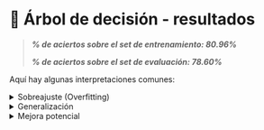 # 🌲 Árbol de decisión - resultados

> ***% de aciertos sobre el set de entrenamiento: 80.96%***
> 
> ***% de aciertos sobre el set de evaluación: 78.60%***


Aquí hay algunas interpretaciones comunes:

<details>
<summary>Sobreajuste (Overfitting) </summary>
  Si el rendimiento en el conjunto de entrenamiento es mucho mejor que en el conjunto de evaluació, podría indicar que el modelo ha memorizado los datos de entrenamiento en lugar de generalizar patrones. En otras palabras, el modelo puede estar sobreajustando los detalles específicos de los datos de entrenamiento y, por lo tanto, no generalizando bien a nuevos datos.
</details>

<details>
<summary>Generalización</summary>
  El porcentaje de aciertos en el conjunto de evaluación proporciona una indicación de la capacidad del modelo para generalizar a datos no vistos. Un porcentaje de aciertos del 78.60% sugiere que el modelo tiene un rendimiento razonable en datos que no ha visto durante el entrenamiento.

</details>

<details>
<summary>Mejora potencial</summary>
  Si el rendimiento en el conjunto de evaluación es significativamente menor que en el conjunto de entrenamiento, puede haber margen para mejorar el modelo. Esto podría incluir ajustes en los hiperparámetros del árbol de decisión, recopilación de más datos de entrenamiento o consideración de técnicas de regularización.
</details>

